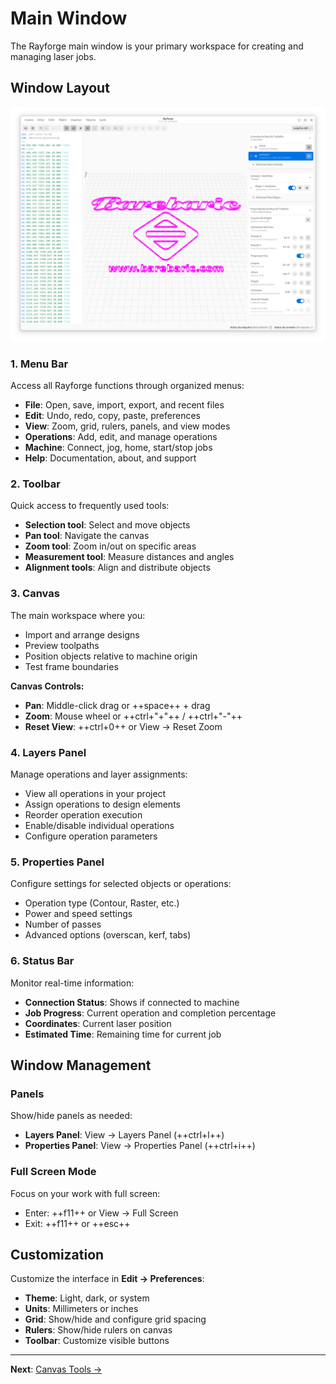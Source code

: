 # Main Window

The Rayforge main window is your primary workspace for creating and managing laser jobs.

## Window Layout

![Main Window](../images/ss-main.png)

### 1. Menu Bar

Access all Rayforge functions through organized menus:

- **File**: Open, save, import, export, and recent files
- **Edit**: Undo, redo, copy, paste, preferences
- **View**: Zoom, grid, rulers, panels, and view modes
- **Operations**: Add, edit, and manage operations
- **Machine**: Connect, jog, home, start/stop jobs
- **Help**: Documentation, about, and support

### 2. Toolbar

Quick access to frequently used tools:

- **Selection tool**: Select and move objects
- **Pan tool**: Navigate the canvas
- **Zoom tool**: Zoom in/out on specific areas
- **Measurement tool**: Measure distances and angles
- **Alignment tools**: Align and distribute objects

### 3. Canvas

The main workspace where you:

- Import and arrange designs
- Preview toolpaths
- Position objects relative to machine origin
- Test frame boundaries

**Canvas Controls:**

- **Pan**: Middle-click drag or ++space++ + drag
- **Zoom**: Mouse wheel or ++ctrl+"+"++ / ++ctrl+"-"++
- **Reset View**: ++ctrl+0++ or View → Reset Zoom

### 4. Layers Panel

Manage operations and layer assignments:

- View all operations in your project
- Assign operations to design elements
- Reorder operation execution
- Enable/disable individual operations
- Configure operation parameters

### 5. Properties Panel

Configure settings for selected objects or operations:

- Operation type (Contour, Raster, etc.)
- Power and speed settings
- Number of passes
- Advanced options (overscan, kerf, tabs)

### 6. Status Bar

Monitor real-time information:

- **Connection Status**: Shows if connected to machine
- **Job Progress**: Current operation and completion percentage
- **Coordinates**: Current laser position
- **Estimated Time**: Remaining time for current job

## Window Management

### Panels

Show/hide panels as needed:

- **Layers Panel**: View → Layers Panel (++ctrl+l++)
- **Properties Panel**: View → Properties Panel (++ctrl+i++)

### Full Screen Mode

Focus on your work with full screen:

- Enter: ++f11++ or View → Full Screen
- Exit: ++f11++ or ++esc++



## Customization

Customize the interface in **Edit → Preferences**:

- **Theme**: Light, dark, or system
- **Units**: Millimeters or inches
- **Grid**: Show/hide and configure grid spacing
- **Rulers**: Show/hide rulers on canvas
- **Toolbar**: Customize visible buttons

---

**Next**: [Canvas Tools →](canvas-tools.md)
